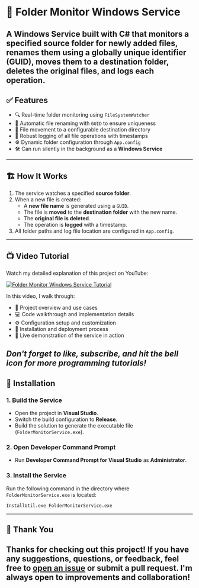 # 📂 Folder Monitor Windows Service
A Windows Service built with C# that monitors a specified source folder for newly added files, renames them using a globally unique identifier (GUID), moves them to a destination folder, deletes the original files, and logs each operation.
---
## ✅ Features
- 🔍 Real-time folder monitoring using `FileSystemWatcher`
- 🔄 Automatic file renaming with `GUID` to ensure uniqueness
- 📁 File movement to a configurable destination directory
- 📝 Robust logging of all file operations with timestamps
- ⚙️ Dynamic folder configuration through `App.config`
- 🛠️ Can run silently in the background as a **Windows Service**
---
## 🏗️ How It Works
1. The service watches a specified **source folder**.
2. When a new file is created:
   - A **new file name** is generated using a `GUID`.
   - The file is **moved** to the **destination folder** with the new name.
   - The **original file is deleted**.
   - The operation is **logged** with a timestamp.
3. All folder paths and log file location are configured in `App.config`.
---
## 📺 Video Tutorial
Watch my detailed explanation of this project on YouTube:

[![Folder Monitor Windows Service Tutorial](https://img.youtube.com/vi/D2IxaPboL7d7HlSL/maxresdefault.jpg)](https://youtube.com/watch?v=D2IxaPboL7d7HlSL)

In this video, I walk through:
- 🎯 Project overview and use cases
- 💻 Code walkthrough and implementation details
- ⚙️ Configuration setup and customization
- 🔧 Installation and deployment process
- 🧪 Live demonstration of the service in action

*Don't forget to **like**, **subscribe**, and **hit the bell icon** for more programming tutorials!*
---
## 🔧 Installation
### 1. Build the Service
- Open the project in **Visual Studio**.
- Switch the build configuration to **Release**.
- Build the solution to generate the executable file (`FolderMonitorService.exe`).
### 2. Open Developer Command Prompt
- Run **Developer Command Prompt for Visual Studio** as **Administrator**.
### 3. Install the Service
Run the following command in the directory where `FolderMonitorService.exe` is located:
```bash
InstallUtil.exe FolderMonitorService.exe
```
---
## 🙏 Thank You
Thanks for checking out this project!
If you have any **suggestions**, **questions**, or **feedback**, feel free to [open an issue](https://github.com/YourUsername/FolderMonitorService/issues) or submit a pull request.
I'm always open to improvements and collaboration!
---
